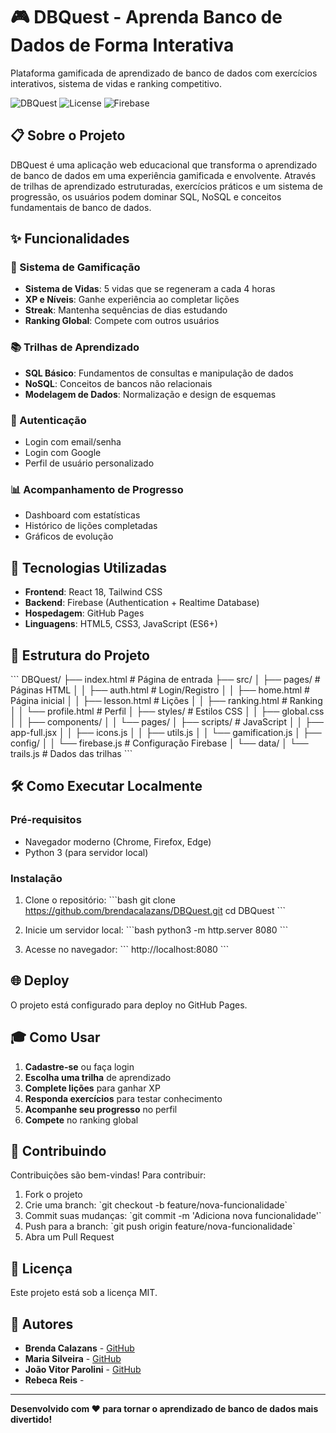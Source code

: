 # 🎮 DBQuest - Aprenda Banco de Dados de Forma Interativa

Plataforma gamificada de aprendizado de banco de dados com exercícios interativos, sistema de vidas e ranking competitivo.

![DBQuest](https://img.shields.io/badge/Status-Em%20Desenvolvimento-yellow)
![License](https://img.shields.io/badge/License-MIT-blue)
![Firebase](https://img.shields.io/badge/Firebase-Integrated-orange)

## 📋 Sobre o Projeto

DBQuest é uma aplicação web educacional que transforma o aprendizado de banco de dados em uma experiência gamificada e envolvente. Através de trilhas de aprendizado estruturadas, exercícios práticos e um sistema de progressão, os usuários podem dominar SQL, NoSQL e conceitos fundamentais de banco de dados.

## ✨ Funcionalidades

### 🎯 Sistema de Gamificação
- **Sistema de Vidas**: 5 vidas que se regeneram a cada 4 horas
- **XP e Níveis**: Ganhe experiência ao completar lições
- **Streak**: Mantenha sequências de dias estudando
- **Ranking Global**: Compete com outros usuários

### 📚 Trilhas de Aprendizado
- **SQL Básico**: Fundamentos de consultas e manipulação de dados
- **NoSQL**: Conceitos de bancos não relacionais
- **Modelagem de Dados**: Normalização e design de esquemas

### 🔐 Autenticação
- Login com email/senha
- Login com Google
- Perfil de usuário personalizado

### 📊 Acompanhamento de Progresso
- Dashboard com estatísticas
- Histórico de lições completadas
- Gráficos de evolução

## 🚀 Tecnologias Utilizadas

- **Frontend**: React 18, Tailwind CSS
- **Backend**: Firebase (Authentication + Realtime Database)
- **Hospedagem**: GitHub Pages
- **Linguagens**: HTML5, CSS3, JavaScript (ES6+)

## 📁 Estrutura do Projeto

\`\`\`
DBQuest/
├── index.html                 # Página de entrada
├── src/
│   ├── pages/                 # Páginas HTML
│   │   ├── auth.html         # Login/Registro
│   │   ├── home.html         # Página inicial
│   │   ├── lesson.html       # Lições
│   │   ├── ranking.html      # Ranking
│   │   └── profile.html      # Perfil
│   ├── styles/               # Estilos CSS
│   │   ├── global.css
│   │   ├── components/
│   │   └── pages/
│   ├── scripts/              # JavaScript
│   │   ├── app-full.jsx
│   │   ├── icons.js
│   │   ├── utils.js
│   │   └── gamification.js
│   ├── config/
│   │   └── firebase.js       # Configuração Firebase
│   └── data/
│       └── trails.js         # Dados das trilhas
\`\`\`

## 🛠️ Como Executar Localmente

### Pré-requisitos
- Navegador moderno (Chrome, Firefox, Edge)
- Python 3 (para servidor local)

### Instalação

1. Clone o repositório:
\`\`\`bash
git clone https://github.com/brendacalazans/DBQuest.git
cd DBQuest
\`\`\`

2. Inicie um servidor local:
\`\`\`bash
python3 -m http.server 8080
\`\`\`

3. Acesse no navegador:
\`\`\`
http://localhost:8080
\`\`\`

## 🌐 Deploy

O projeto está configurado para deploy no GitHub Pages.

## 🎓 Como Usar

1. **Cadastre-se** ou faça login
2. **Escolha uma trilha** de aprendizado
3. **Complete lições** para ganhar XP
4. **Responda exercícios** para testar conhecimento
5. **Acompanhe seu progresso** no perfil
6. **Compete** no ranking global

## 🤝 Contribuindo

Contribuições são bem-vindas! Para contribuir:

1. Fork o projeto
2. Crie uma branch: \`git checkout -b feature/nova-funcionalidade\`
3. Commit suas mudanças: \`git commit -m 'Adiciona nova funcionalidade'\`
4. Push para a branch: \`git push origin feature/nova-funcionalidade\`
5. Abra um Pull Request

## 📝 Licença

Este projeto está sob a licença MIT.

## 👥 Autores


- **Brenda Calazans** - [GitHub](https://github.com/brendacalazans)
- **Maria Silveira** - [GitHub](https://github.com/mayasrl)
- **João Vitor Parolini** - [GitHub](https://github.com/Parolini4)
- **Rebeca Reis** - 
---

**Desenvolvido com ❤️ para tornar o aprendizado de banco de dados mais divertido!**
